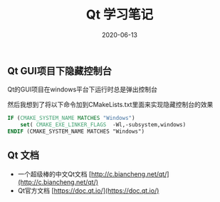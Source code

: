﻿---
layout: post
title: Qt 学习笔记
date: 2020-06-13
categories: 
Author:  jinyu
tags: [笔记]
comments: true
toc: 
pinned: 
description: qt学习的笔记
---

## Qt GUI项目下隐藏控制台

Qt的GUI项目在windows平台下运行时总是弹出控制台

然后我想到了将以下命令加到CMakeLists.txt里面来实现隐藏控制台的效果

```cmake
IF (CMAKE_SYSTEM_NAME MATCHES "Windows")
    set( CMAKE_EXE_LINKER_FLAGS  -Wl,-subsystem,windows)
ENDIF (CMAKE_SYSTEM_NAME MATCHES "Windows")
```

## Qt 文档

* 一个超级棒的中文Qt文档 [http://c.biancheng.net/qt/](http://c.biancheng.net/qt/)
* Qt官方文档 [https://doc.qt.io/](https://doc.qt.io/)



